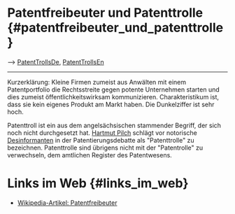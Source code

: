 # Patentfreibeuter und Patenttrolle {#patentfreibeuter_und_patenttrolle}

\--\> [PatentTrollsDe](PatentTrollsDe "wikilink"),
[PatentTrollsEn](PatentTrollsEn "wikilink")

------------------------------------------------------------------------

Kurzerklärung: Kleine Firmen zumeist aus Anwälten mit einem
Patentportfolio die Rechtsstreite gegen potente Unternehmen starten und
dies zumeist öffentlichkeitswirksam kommunizieren. Charakteristikum ist,
dass sie kein eigenes Produkt am Markt haben. Die Dunkelziffer ist sehr
hoch.

Patenttroll ist ein aus dem angelsächsischen stammender Begriff, der
sich noch nicht durchgesetzt hat. [ Hartmut
Pilch](HartmutPilchDe "wikilink") schlägt vor notorische
[Desinformanten](http://de.wikipedia.org/wiki/Desinformation "wikilink")
in der Patentierungsdebatte als \"Patenttrolle\" zu bezeichnen.
Patenttrolle sind übrigens nicht mit der \"Patentrolle\" zu verwechseln,
dem amtlichen Register des Patentwesens.

# Links im Web {#links_im_web}

-   [Wikipedia-Artikel:
    Patentfreibeuter](http://de.wikipedia.org/wiki/Patentfreibeuter "wikilink")
